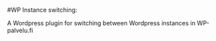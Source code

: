 #WP Instance switching:

A Wordpress plugin for switching between Wordpress instances in WP-palvelu.fi

